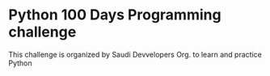 # Python 100 Days Programming challenge
This challenge is organized by Saudi Devvelopers Org. to learn and practice Python

